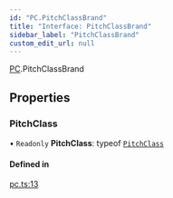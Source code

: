 ```yaml
---
id: "PC.PitchClassBrand"
title: "Interface: PitchClassBrand"
sidebar_label: "PitchClassBrand"
custom_edit_url: null
---
```


[PC](../namespaces/PC.md).PitchClassBrand

## Properties

### PitchClass

• `Readonly` **PitchClass**: typeof [`PitchClass`](PC.PitchClassBrand.md#pitchclass)

#### Defined in

[pc.ts:13](https://github.com/noriapi/brand-music/blob/56d0169/src/pc.ts#L13)
